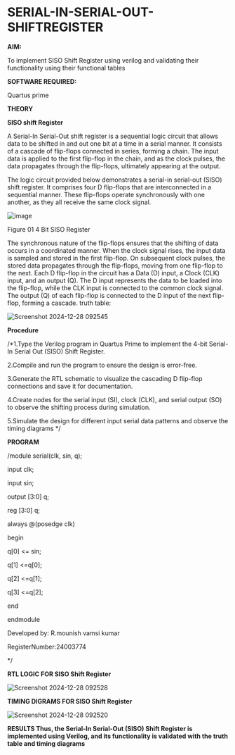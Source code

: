 # SERIAL-IN-SERIAL-OUT-SHIFTREGISTER

**AIM:**

To implement  SISO Shift Register using verilog and validating their functionality using their functional tables

**SOFTWARE REQUIRED:**

Quartus prime

**THEORY**

**SISO shift Register**

A Serial-In Serial-Out shift register is a sequential logic circuit that allows data to be shifted in and out one bit at a time in a serial manner. It consists of a cascade of flip-flops connected in series, forming a chain. The input data is applied to the first flip-flop in the chain, and as the clock pulses, the data propagates through the flip-flops, ultimately appearing at the output.

The logic circuit provided below demonstrates a serial-in serial-out (SISO) shift register. It comprises four D flip-flops that are interconnected in a sequential manner. These flip-flops operate synchronously with one another, as they all receive the same clock signal.

![image](https://github.com/naavaneetha/SERIAL-IN-SERIAL-OUT-SHIFTREGISTER/assets/154305477/e81c4072-37f9-46c6-8145-566764b74c3a)

Figure 01 4 Bit SISO Register

The synchronous nature of the flip-flops ensures that the shifting of data occurs in a coordinated manner. When the clock signal rises, the input data is sampled and stored in the first flip-flop. On subsequent clock pulses, the stored data propagates through the flip-flops, moving from one flip-flop to the next.
Each D flip-flop in the circuit has a Data (D) input, a Clock (CLK) input, and an output (Q). The D input represents the data to be loaded into the flip-flop, while the CLK input is connected to the common clock signal. The output (Q) of each flip-flop is connected to the D input of the next flip-flop, forming a cascade.
truth table:

![Screenshot 2024-12-28 092545](https://github.com/user-attachments/assets/327839cb-bbe8-4284-941f-e7261a83cf5b)




**Procedure**

/*1.Type the Verilog program in Quartus Prime to implement the 4-bit Serial-In Serial Out (SISO) Shift Register.

2.Compile and run the program to ensure the design is error-free.

3.Generate the RTL schematic to visualize the cascading D flip-flop connections and save it for documentation.

4.Create nodes for the serial input (SI), clock (CLK), and serial output (SO) to observe the shifting process during simulation.

5.Simulate the design for different input serial data patterns and observe the timing diagrams */

**PROGRAM**

/module serial(clk, sin, q);

input clk;

input sin;

output [3:0] q;

reg [3:0] q;

always @(posedge clk)

begin

q[0] <= sin;

q[1] <=q[0];

q[2] <=q[1];

q[3] <=q[2];

end

endmodule

Developed by: R.mounish vamsi kumar 

RegisterNumber:24003774

*/

**RTL LOGIC FOR SISO Shift Register**

![Screenshot 2024-12-28 092528](https://github.com/user-attachments/assets/d3e1a19a-c75b-4703-b6f9-4272b5bcbd8a)


**TIMING DIGRAMS FOR SISO Shift Register**

![Screenshot 2024-12-28 092520](https://github.com/user-attachments/assets/55d2e6a3-936d-4d43-959b-fdcf2f51dc62)


**RESULTS  Thus, the Serial-In Serial-Out (SISO) Shift Register is implemented using Verilog, and its functionality is validated with the truth table and timing diagrams**
